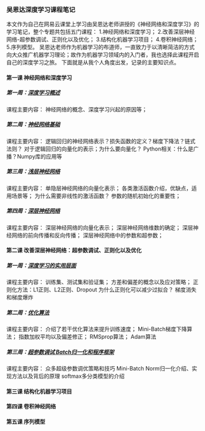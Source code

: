 ### 吴恩达深度学习课程笔记

本文作为自己在网易云课堂上学习由吴恩达老师讲授的《神经网络和深度学习》的学习笔记，整个专题共包括五门课程：
1.神经网络和深度学习；
2.改善深层神经网络-超参数调试、正则化以及优化；
3.结构化机器学习项目；
4.卷积神经网络；
5.序列模型。
吴恩达老师作为机器学习的布道师，一直致力于以清晰简洁的方式向大众推广机器学习理论；故作为机器学习领域内的入门者，我也选择此课程开启自己的深度学习之旅。
下面就是从我个人角度出发，记录的主要知识点。

#### 第一课 神经网络和深度学习
##### 第一周：[深度学习概述](https://github.com/tonyztao/deep_learning/tree/master/%E7%A5%9E%E7%BB%8F%E7%BD%91%E7%BB%9C%E5%92%8C%E6%B7%B1%E5%BA%A6%E5%AD%A6%E4%B9%A0/%E7%AC%AC%E4%B8%80%E5%91%A8%E6%B7%B1%E5%BA%A6%E5%AD%A6%E4%B9%A0%E6%A6%82%E8%BF%B0)
课程主要内容：
神经网络的概念、深度学习兴起的原因等；

##### 第二周：[神经网络基础](https://github.com/tonyztao/deep_learning/tree/master/%E7%A5%9E%E7%BB%8F%E7%BD%91%E7%BB%9C%E5%92%8C%E6%B7%B1%E5%BA%A6%E5%AD%A6%E4%B9%A0/%E7%AC%AC%E4%BA%8C%E5%91%A8%E7%A5%9E%E7%BB%8F%E7%BD%91%E7%BB%9C%E5%9F%BA%E7%A1%80)
课程主要内容：
逻辑回归的神经网络表示？损失函数的定义？梯度下降法？链式法则？
对于逻辑回归的向量化的表示；为什么要向量化？
Python相关：什么是广播？Numpy库的应用等

##### 第三周：[浅层神经网络](https://github.com/tonyztao/deep_learning/tree/master/%E7%A5%9E%E7%BB%8F%E7%BD%91%E7%BB%9C%E5%92%8C%E6%B7%B1%E5%BA%A6%E5%AD%A6%E4%B9%A0/%E7%AC%AC%E4%B8%89%E5%91%A8%E6%B5%85%E5%B1%82%E7%A5%9E%E7%BB%8F%E7%BD%91%E7%BB%9C)
课程主要内容：
单隐层神经网络的向量化表示；
各类激活函数介绍，优缺点，适用场景等；
为什么需要非线性的激活函数？
参数的随机初始化的重要性；

##### 第四周：[深层神经网络](https://github.com/tonyztao/deep_learning/tree/master/%E7%A5%9E%E7%BB%8F%E7%BD%91%E7%BB%9C%E5%92%8C%E6%B7%B1%E5%BA%A6%E5%AD%A6%E4%B9%A0/%E7%AC%AC%E5%9B%9B%E5%91%A8%E6%B7%B1%E5%B1%82%E7%A5%9E%E7%BB%8F%E7%BD%91%E7%BB%9C)
课程主要内容：
深层神经网络的向量化表示；
深层神经网络维数的确定；
深层神经网络的前向传播和反向传播；
深层神经网络中的参数和超参数；

#### 第二课 改善深层神经网络：超参数调试、正则化以及优化
##### 第一周：[深度学习的实用层面](https://github.com/tonyztao/deep_learning/tree/master/%E6%94%B9%E5%96%84%E6%B7%B1%E5%B1%82%E7%A5%9E%E7%BB%8F%E7%BD%91%E7%BB%9C%EF%BC%9A%E8%B6%85%E5%8F%82%E6%95%B0%E8%B0%83%E8%AF%95%E3%80%81%E6%AD%A3%E5%88%99%E5%8C%96%E4%BB%A5%E5%8F%8A%E4%BC%98%E5%8C%96/%E7%AC%AC%E4%B8%80%E5%91%A8%E6%B7%B1%E5%BA%A6%E5%AD%A6%E4%B9%A0%E7%9A%84%E5%AE%9E%E7%94%A8%E5%B1%82%E9%9D%A2)
课程主要内容：
训练集、测试集和验证集；
方差和偏差的概念以及应对策略；
正则化方法：L1正则、L2正则、Dropout
为什么正则化可以减少过拟合？
梯度消失和梯度爆炸

##### 第二周：[优化算法](https://github.com/tonyztao/deep_learning/tree/master/%E6%94%B9%E5%96%84%E6%B7%B1%E5%B1%82%E7%A5%9E%E7%BB%8F%E7%BD%91%E7%BB%9C%EF%BC%9A%E8%B6%85%E5%8F%82%E6%95%B0%E8%B0%83%E8%AF%95%E3%80%81%E6%AD%A3%E5%88%99%E5%8C%96%E4%BB%A5%E5%8F%8A%E4%BC%98%E5%8C%96/%E7%AC%AC%E4%BA%8C%E5%91%A8%E4%BC%98%E5%8C%96%E7%AE%97%E6%B3%95)
课程主要内容：
介绍了若干优化算法来提升训练速度；
Mini-Batch梯度下降算法；
指数加权平均以及偏差修正；
RMSprop算法；
Adam算法

##### 第三周：[超参数调试 Batch归一化和程序框架](https://github.com/tonyztao/deep_learning/tree/master/%E6%94%B9%E5%96%84%E6%B7%B1%E5%B1%82%E7%A5%9E%E7%BB%8F%E7%BD%91%E7%BB%9C%EF%BC%9A%E8%B6%85%E5%8F%82%E6%95%B0%E8%B0%83%E8%AF%95%E3%80%81%E6%AD%A3%E5%88%99%E5%8C%96%E4%BB%A5%E5%8F%8A%E4%BC%98%E5%8C%96/%E7%AC%AC%E4%B8%89%E5%91%A8%E8%B6%85%E5%8F%82%E6%95%B0%E8%B0%83%E8%AF%95Batch%E6%AD%A3%E5%88%99%E5%8C%96%E5%92%8C%E7%A8%8B%E5%BA%8F%E6%A1%86%E6%9E%B6)
课程主要内容：
众多超级参数调优策略和技巧
Mini-Batch Norm归一化介绍、实现方法以及背后的原理
softmax多分类模型的介绍

#### 第三课 结构化机器学习项目

#### 第四课 卷积神经网络

#### 第五课 序列模型
